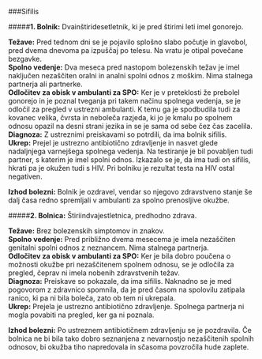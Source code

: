 ###Sifilis

#####**1. Bolnik:** Dvainštiridesetletnik, ki je pred štirimi leti imel gonorejo.

**Težave:** Pred tednom dni se je pojavilo splošno slabo počutje in glavobol, pred dvema dnevoma pa izpuščaj po telesu. Na vratu je otipal povečane bezgavke.  
**Spolno vedenje:** Dva meseca pred nastopom bolezenskih težav je imel naključen nezaščiten oralni in analni spolni odnos z moškim. Nima stalnega partnerja ali partnerke.  
**Odločitev za  obisk v ambulanti za SPO:** Ker je v preteklosti že prebolel gonorejo in je poznal tveganja pri takem načinu spolnega vedenja, se je odločil za pregled v ustrezni ambulanti. K temu ga je spodbudila tudi za kovanec velika, čvrsta in neboleča razjeda, ki jo je kmalu po spolnem odnosu opazil na desni strani jezika in se je sama od sebe čez čas zacelila.  
**Diagnoza:** Z ustreznimi preiskavami so potrdili, da ima bolnik sifilis.  
**Ukrep:** Prejel je ustrezno antibiotično zdravljenje in nasvet glede nadaljnjega varnejšega spolnega vedenja. Na testiranje je bil povabljen tudi partner, s katerim je imel spolni odnos. Izkazalo se je, da ima tudi on sifilis, hkrati pa je okužen tudi s HIV. Pri bolniku je rezultat testa na HIV ostal negativen.  

**Izhod bolezni:** Bolnik je ozdravel, vendar so njegovo zdravstveno stanje še dalj časa redno spremljali v ambulanti za spolno prenosljive okužbe.

#####**2. Bolnica:** Štiriindvajestletnica, predhodno zdrava.

**Težave:** Brez bolezenskih simptomov in znakov.  
**Spolno vedenje:** Pred približno dvema mesecema je imela nezaščiten genitalni spolni odnos z neznancem. Nima stalnega partnerja.  
**Odločitev za obisk v ambulanti za SPO:** Ker je bila dobro poučena o možnosti okužbe pri nezaščitenem spolnem odnosu, se je odločila za pregled, čeprav ni imela nobenih zdravstvenih težav.     
**Diagnoza:** Preiskave so pokazale, da ima sifilis. Naknadno se je med pogovorom z zdravnico spomnila, da je pred časom na spolovilu zatipala ranico, ki pa ni bila boleča, zato ob tem ni ukrepala.  
**Ukrep:** Prejela je ustrezno antibiotično zdravljenje. Spolnega partnerja ni mogla povabiti na pregled, ker ga ni poznala.  

**Izhod bolezni:** Po ustreznem antibiotičnem zdravljenju se je pozdravila. Če bolnica ne bi bila tako dobro seznanjena z nevarnostjo nezaščitenih spolnih odnosov, bi okužba tiho napredovala in sčasoma povzročila hude zaplete.  
